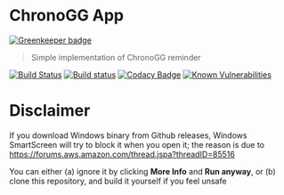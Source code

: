 # ChronoGG App

[![Greenkeeper badge](https://badges.greenkeeper.io/RumbleFrog/ChronoGG-App.svg)](https://greenkeeper.io/)

> Simple implementation of ChronoGG reminder

[![Build Status](https://travis-ci.org/RumbleFrog/ChronoGG-App.svg?branch=master)](https://travis-ci.org/RumbleFrog/ChronoGG-App)
[![Build status](https://ci.appveyor.com/api/projects/status/8nhbbpqanivjht9q?svg=true)](https://ci.appveyor.com/project/RumbleFrog/chronogg-app)
[![Codacy Badge](https://api.codacy.com/project/badge/Grade/8b443a30606e4a4bbcae1f0c235de4b6)](https://app.codacy.com/app/RumbleFrog/ChronoGG-App?utm_source=github.com&utm_medium=referral&utm_content=RumbleFrog/ChronoGG-App)
[![Known Vulnerabilities](https://snyk.io/test/github/rumblefrog/chronogg-app/badge.svg?targetFile=package.json)](https://snyk.io/test/github/rumblefrog/chronogg-app?targetFile=package.json)

# Disclaimer

If you download Windows binary from Github releases, Windows SmartScreen will try to block it when you open it; the reason is due to https://forums.aws.amazon.com/thread.jspa?threadID=85516

You can either (a) ignore it by clicking **More Info** and **Run anyway**, or (b) clone this repository, and build it yourself if you feel unsafe
